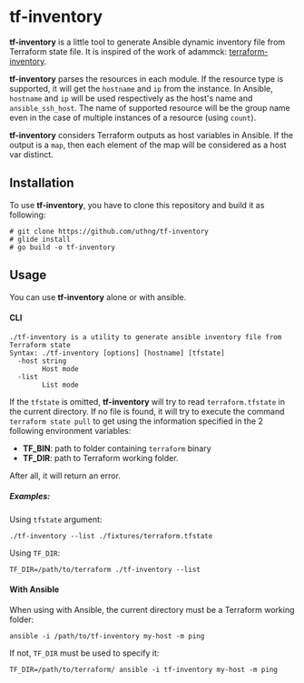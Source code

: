 # tf-inventory
**tf-inventory** is a little tool to generate Ansible dynamic inventory file from Terraform state file. It is inspired of the work of adammck: [terraform-inventory](https://github.com/adammck/terraform-inventory).

**tf-inventory** parses the resources in each module. If the resource type is supported, it will get the `hostname` and `ip` from the instance. In Ansible, `hostname` and `ip` will be used respectively as the host's name and `ansible_ssh_host`. The name of supported resource will be the group name even in the case of multiple instances of a resource (using `count`).

**tf-inventory** considers Terraform outputs as host variables in Ansible. If the output is a `map`, then each element of the map will be considered as a host var distinct.

## Installation
To use **tf-inventory**, you have to clone this repository and build it as following:
```shell
# git clone https://github.com/uthng/tf-inventory
# glide install
# go build -o tf-inventory
```

## Usage
You can use **tf-inventory** alone or with ansible.
#### CLI
```shell
./tf-inventory is a utility to generate ansible inventory file from Terraform state
Syntax: ./tf-inventory [options] [hostname] [tfstate]
  -host string
    	Host mode
  -list
    	List mode
```
If the `tfstate` is omitted,  **tf-inventory** will try to read `terraform.tfstate` in the current directory. If no file is found, it will try to execute the command `terraform state pull` to get using the information specified in the 2 following environment variables:
- **TF_BIN**: path to folder containing `terraform` binary
- **TF_DIR**: path to Terraform working folder.

After all, it will return an error.

##### Examples:
Using `tfstate` argument:
```shell
./tf-inventory --list ./fixtures/terraform.tfstate
```

Using `TF_DIR`:
```shell
TF_DIR=/path/to/terraform ./tf-inventory --list
```

#### With Ansible
When using with Ansible, the current directory must be a Terraform working folder:
```shell
ansible -i /path/to/tf-inventory my-host -m ping
```
If not, `TF_DIR` must be used to specify it:
```shell
TF_DIR=/path/to/terraform/ ansible -i tf-inventory my-host -m ping
```